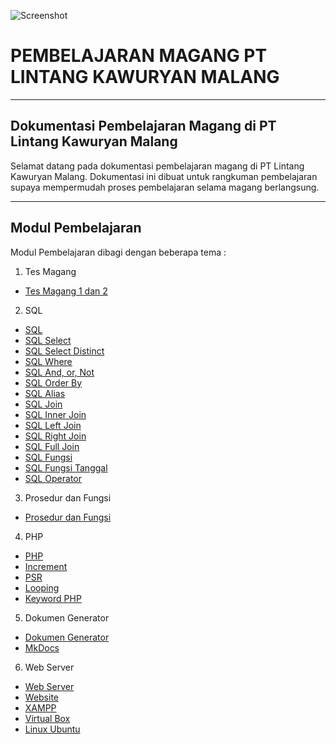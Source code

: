 
![Screenshot](img/basisdata.png)

# **PEMBELAJARAN MAGANG PT LINTANG KAWURYAN MALANG**
***

## Dokumentasi Pembelajaran Magang di PT Lintang Kawuryan Malang

Selamat datang pada dokumentasi pembelajaran magang di PT Lintang Kawuryan Malang.
Dokumentasi ini dibuat untuk rangkuman pembelajaran supaya mempermudah proses pembelajaran selama magang berlangsung.
***

## Modul Pembelajaran

Modul Pembelajaran dibagi dengan beberapa tema :

1) Tes Magang

* [Tes Magang 1 dan 2](menu/tes_magang/tes_magang_1_2.md)

2) SQL

* [SQL](menu/sql/indexsql.md)
* [SQL Select](menu/sql/sql_select.md)
* [SQL Select Distinct](menu/sql/sql_selectDistinct.md)
* [SQL Where](menu/sql/sql_where.md)
* [SQL And, or, Not](menu/sql/sql_andOrNot.md)
* [SQL Order By](menu/sql/sql_orderBy.md)
* [SQL Alias](menu/sql/sql_aliases.md)
* [SQL Join](menu/sql/sql_joinTabel.md)
* [SQL Inner Join](menu/sql/sql_innerJoin.md)
* [SQL Left Join](menu/sql/sql_leftJoin.md)
* [SQL Right Join](menu/sql/sql_rightJoin.md)
* [SQL Full Join](menu/sql/sql_fullJoin.md)
* [SQL Fungsi](menu/sql/sql_fungsi.md)
* [SQL Fungsi Tanggal](menu/sql/sql_fungsiTanggal.md)
* [SQL Operator](menu/sql/sql_operator.md)
	
3) Prosedur dan Fungsi

* [Prosedur dan Fungsi](menu/prosedur_fungsi/prosedurFungsi.md)

4) PHP

* [PHP](menu/php/php.md)
* [Increment](menu/php/increment.md)
* [PSR](menu/php/psr.md)
* [Looping](menu/php/looping.md)
* [Keyword PHP](menu/php/keywordPhp.md)

5) Dokumen Generator

* [Dokumen Generator](menu/dokumen_generator/dokumenGenerator.md)
* [MkDocs](menu/dokumen_generator/mkdocs.md)

6) Web Server

* [Web Server](menu/web_server/webServer.md)
* [Website](menu/web_server/website.md)
* [XAMPP](menu/web_server/xampp.md)
* [Virtual Box](menu/web_server/virtualBox.md)
* [Linux Ubuntu](menu/web_server/linuxUbuntu.md)


